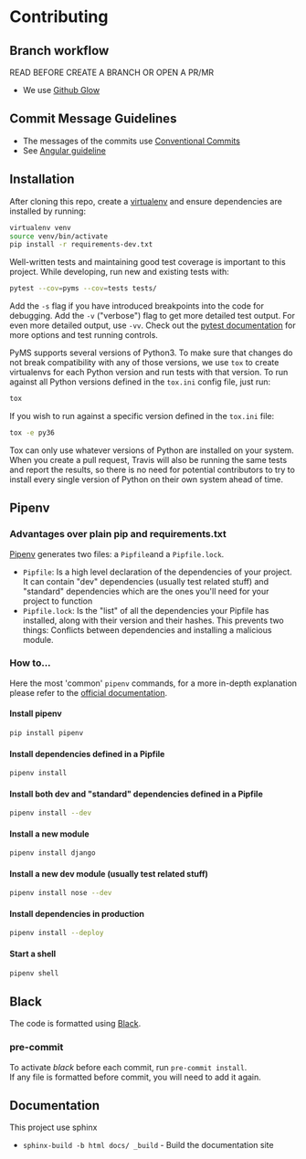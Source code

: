 # Contributing

## Branch workflow

READ BEFORE CREATE A BRANCH OR OPEN A PR/MR
- We use [Github Glow](https://guides.github.com/introduction/flow/)

## Commit Message Guidelines

- The messages of the commits use [Conventional Commits](https://www.conventionalcommits.org/en/v1.0.0/)
- See [Angular guideline](https://github.com/angular/angular/blob/22b96b9/CONTRIBUTING.md#-commit-message-guidelines)


## Installation

After cloning this repo, create a [virtualenv](https://virtualenv.pypa.io/en/stable/) and ensure dependencies are installed by running:

```sh
virtualenv venv
source venv/bin/activate
pip install -r requirements-dev.txt
```

Well-written tests and maintaining good test coverage is important to this project. While developing, run new and existing tests with:

```sh
pytest --cov=pyms --cov=tests tests/
```

Add the `-s` flag if you have introduced breakpoints into the code for debugging.
Add the `-v` ("verbose") flag to get more detailed test output. For even more detailed output, use `-vv`.
Check out the [pytest documentation](https://docs.pytest.org/en/latest/) for more options and test running controls.

PyMS supports several versions of Python3. To make sure that changes do not break compatibility with any of those versions, we use `tox` to create virtualenvs for each Python version and run tests with that version. To run against all Python versions defined in the `tox.ini` config file, just run:

```sh
tox
```

If you wish to run against a specific version defined in the `tox.ini` file:

```sh
tox -e py36
```

Tox can only use whatever versions of Python are installed on your system. When you create a pull request, Travis will also be running the same tests and report the results, so there is no need for potential contributors to try to install every single version of Python on their own system ahead of time.

## Pipenv

### Advantages over plain pip and requirements.txt
[Pipenv](https://pipenv.readthedocs.io/en/latest/) generates two files: a `Pipfile`and a `Pipfile.lock`.
* `Pipfile`: Is a high level declaration of the dependencies of your project. It can contain "dev" dependencies (usually test related stuff) and "standard" dependencies which are the ones you'll need for your project to function
* `Pipfile.lock`: Is the "list" of all the dependencies your Pipfile has installed, along with their version and their hashes. This prevents two things: Conflicts between dependencies and installing a malicious module.

### How to...

Here the most 'common' `pipenv` commands, for a more in-depth explanation please refer to  the [official documentation](https://pipenv.readthedocs.io/en/latest/).

#### Install pipenv
```bash
pip install pipenv
```

#### Install dependencies defined in a Pipfile
```bash
pipenv install
```

#### Install both dev and "standard" dependencies defined in a Pipfile
```bash
pipenv install --dev
```

#### Install a new module
```bash
pipenv install django
```

#### Install a new dev module (usually test related stuff)
```bash
pipenv install nose --dev
```

#### Install dependencies in production
```bash
pipenv install --deploy
```

#### Start a shell
```bash
pipenv shell
```


## Black
The code is formatted using [Black](https://github.com/psf/black).

### pre-commit
To activate *black* before each commit, run `pre-commit install`.  
If any file is formatted before commit, you will need to add it again.



## Documentation

This project use sphinx

* `sphinx-build -b html docs/ _build` - Build the documentation site